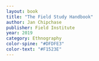 ```yaml
---
layout: book 
title: "The Field Study Handbook"
author: Jan Chipchase
publisher: Field Institute
year: 2019
category: Ethnography
color-spine: "#DFDFE3"
color-text: "#F1523E"
---
```

